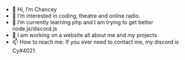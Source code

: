 - 👋 Hi, I’m Chancey
- 👀 I’m interested in coding, theatre and online radio.
- 🌱 I’m currently learning php and I am trying to get better node.js/discord.js
- 🤗 I am working on a website all about me and my projects
- 📫 How to reach me: If you ever need to contact me, my discord is Cy#4021
